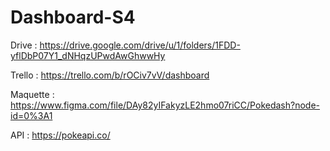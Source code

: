 # Dashboard-S4

Drive : 
https://drive.google.com/drive/u/1/folders/1FDD-yflDbP07Y1_dNHqzUPwdAwGhwwHy

Trello :
https://trello.com/b/rOCiv7vV/dashboard

Maquette :
https://www.figma.com/file/DAy82yIFakyzLE2hmo07riCC/Pokedash?node-id=0%3A1

API :
https://pokeapi.co/
